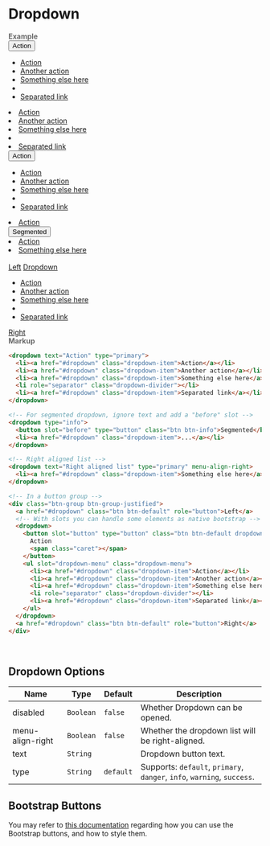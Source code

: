 # Dropdown

<tip-box border-left-color="#00B0F0">
  <i style="font-style: normal; font-weight: bold; color: dimgray">Example</i><br>
    <dropdown>
      <button slot="button" type="button" class="btn btn-default dropdown-toggle">
        Action
        <span class="caret"></span>
      </button>
      <ul slot="dropdown-menu" class="dropdown-menu">
        <li><a href="#dropdown" class="dropdown-item">Action</a></li>
        <li><a href="#dropdown" class="dropdown-item">Another action</a></li>
        <li><a href="#dropdown" class="dropdown-item">Something else here</a></li>
        <li role="separator" class="dropdown-divider"></li>
        <li><a href="#dropdown" class="dropdown-item">Separated link</a></li>
      </ul>
    </dropdown>
    <dropdown text="Action" type="primary">
      <li><a href="#dropdown" class="dropdown-item">Action</a></li>
      <li><a href="#dropdown" class="dropdown-item">Another action</a></li>
      <li><a href="#dropdown" class="dropdown-item">Something else here</a></li>
      <li role="separator" class="dropdown-divider"></li>
      <li><a href="#dropdown" class="dropdown-item">Separated link</a></li>
    </dropdown>
    <dropdown>
      <button slot="button" type="button" class="btn btn-success dropdown-toggle">
        Action <span class="caret"></span>
      </button>
      <ul slot="dropdown-menu" class="dropdown-menu">
        <li><a href="#dropdown" class="dropdown-item">Action</a></li>
        <li><a href="#dropdown" class="dropdown-item">Another action</a></li>
        <li><a href="#dropdown" class="dropdown-item">Something else here</a></li>
        <li role="separator" class="dropdown-divider"></li>
        <li><a href="#dropdown" class="dropdown-item">Separated link</a></li>
      </ul>
    </dropdown>
    <dropdown text="Disabled" type="warning" disabled>
      <li><a href="#dropdown" class="dropdown-item">Action</a></li>
    </dropdown>
    <dropdown type="info">
      <button slot="before" type="button" class="btn btn-info">Segmented</button>
      <li><a href="#dropdown" class="dropdown-item">Action</a></li>
    </dropdown>
    <dropdown text="Right aligned list" type="primary" menu-align-right>
      <li><a href="#dropdown" class="dropdown-item">Something else here</a></li>
    </dropdown>
    <div><br></div>
    <div class="btn-group btn-group-justified">
      <a href="#dropdown" class="btn btn-default" role="button">Left</a>
      <dropdown>
        <a slot="button" href="#dropdown" class="btn btn-default">
          Dropdown <span class="caret"></span>
        </a>
        <ul slot="dropdown-menu" class="dropdown-menu">
          <li><a href="#dropdown" class="dropdown-item">Action</a></li>
          <li><a href="#dropdown" class="dropdown-item">Another action</a></li>
          <li><a href="#dropdown" class="dropdown-item">Something else here</a></li>
          <li role="separator" class="dropdown-divider"></li>
          <li><a href="#dropdown" class="dropdown-item">Separated link</a></li>
        </ul>
      </dropdown>
      <a href="#dropdown" class="btn btn-default" role="button">Right</a>
    </div>
</tip-box>

<tip-box border-left-color="black">
<i style="font-style: normal; font-weight: bold; color: dimgray">Markup</i>

```html
<dropdown text="Action" type="primary">
  <li><a href="#dropdown" class="dropdown-item">Action</a></li>
  <li><a href="#dropdown" class="dropdown-item">Another action</a></li>
  <li><a href="#dropdown" class="dropdown-item">Something else here</a></li>
  <li role="separator" class="dropdown-divider"></li>
  <li><a href="#dropdown" class="dropdown-item">Separated link</a></li>
</dropdown>

<!-- For segmented dropdown, ignore text and add a "before" slot -->
<dropdown type="info">
  <button slot="before" type="button" class="btn btn-info">Segmented</button>
  <li><a href="#dropdown" class="dropdown-item">...</a></li>
</dropdown>

<!-- Right aligned list -->
<dropdown text="Right aligned list" type="primary" menu-align-right>
  <li><a href="#dropdown" class="dropdown-item">Something else here</a></li>
</dropdown>

<!-- In a button group -->
<div class="btn-group btn-group-justified">
  <a href="#dropdown" class="btn btn-default" role="button">Left</a>
  <!-- With slots you can handle some elements as native bootstrap -->
  <dropdown>
    <button slot="button" type="button" class="btn btn-default dropdown-toggle">
      Action
      <span class="caret"></span>
    </button>
    <ul slot="dropdown-menu" class="dropdown-menu">
      <li><a href="#dropdown" class="dropdown-item">Action</a></li>
      <li><a href="#dropdown" class="dropdown-item">Another action</a></li>
      <li><a href="#dropdown" class="dropdown-item">Something else here</a></li>
      <li role="separator" class="dropdown-divider"></li>
      <li><a href="#dropdown" class="dropdown-item">Separated link</a></li>
    </ul>
  </dropdown>
  <a href="#dropdown" class="btn btn-default" role="button">Right</a>
</div>
```
</tip-box>
<br>

## Dropdown Options
Name | Type | Default | Description 
--- | --- | --- | ---
disabled | `Boolean` | `false` | Whether Dropdown can be opened.
menu-align-right | `Boolean` | `false` | Whether the dropdown list will be right-aligned.
text | `String` | | Dropdown button text.
type | `String` | `default` | Supports: `default`, `primary`, `danger`, `info`, `warning`, `success`.

## Bootstrap Buttons

You may refer to [this documentation](https://getbootstrap.com/docs/4.0/components/buttons/) regarding how you can use the Bootstrap buttons, and how to style them.
